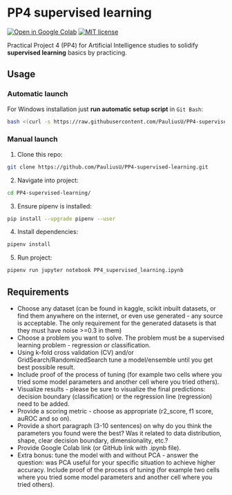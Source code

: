# PP4 supervised learning

[![Open in Google Colab](https://colab.research.google.com/assets/colab-badge.svg)](https://colab.research.google.com/github/PauliusU/PP4-supervised-learning/blob/master/PP4_supervised_learning.ipynb)
[![MIT license](https://img.shields.io/badge/License-MIT-blue.svg)](https://github.com/PauliusU/PP4-supervised-learning/blob/master/LICENSE)

Practical Project 4 (PP4) for Artificial Intelligence studies to solidify **supervised learning** basics by practicing.

## Usage

### Automatic launch

For Windows installation just **run automatic setup script** in `Git Bash`:

```bash
bash <(curl -s https://raw.githubusercontent.com/PauliusU/PP4-supervised-learning/master/setup.sh)
```

### Manual launch

1. Clone this repo:

```bash
git clone https://github.com/PauliusU/PP4-supervised-learning.git
```

2. Navigate into project:

```bash
cd PP4-supervised-learning/
```

3. Ensure pipenv is installed:

```bash
pip install --upgrade pipenv --user
```

4. Install dependencies:

```bash
pipenv install
```

5. Run project:

```bash
pipenv run jupyter notebook PP4_supervised_learning.ipynb
```

## Requirements

- Choose any dataset (can be found in kaggle, scikit inbuilt datasets, or find them anywhere on the internet, or even use generated - any source is acceptable. The only requirement for the generated datasets is that they must have noise >=0.3 in them)
- Choose a problem you want to solve. The problem must be a supervised learning problem - regression or classification.
- Using k-fold cross validation (CV) and/or GridSearch/RandomizedSearch tune a model/ensemble until you get best possible result.
- Include proof of the process of tuning (for example two cells where you tried some model parameters and another cell where you tried others).
- Visualize results - please be sure to visualize the final predictions: decision boundary (classification) or the regression line (regression) need to be added.
- Provide a scoring metric - choose as appropriate (r2_score, f1 score, auROC and so on).
- Provide a short paragraph (3-10 sentences) on why do you think the parameters you found were the best? Was it related to data distribution, shape, clear decision boundary, dimensionality, etc.?
- Provide Google Colab link (or GitHub link with .ipynb file).
- Extra bonus: tune the model with and without PCA - answer the question: was PCA useful for your specific situation to achieve higher accuracy. Include proof of the process of tuning (for example two cells where you tried some model parameters and another cell where you tried others).
